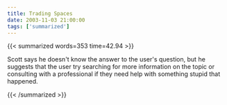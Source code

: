 ```yaml
---
title: Trading Spaces
date: 2003-11-03 21:00:00
tags: ['summarized']
---
```


{{< summarized words=353 time=42.94 >}}

Scott says he doesn't know the answer to the user's question, but he suggests that the user try searching for more information on the topic or consulting with a professional if they need help with something stupid that happened.

{{< /summarized >}}
